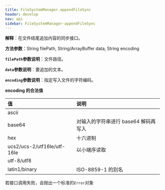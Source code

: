 ```yaml
---
title: FileSystemManager.appendFileSync
header: develop
nav: api
sidebar: FileSystemManager-appendFileSync
---
```



**解释**：在文件结尾追加内容的同步接口。

**方法参数**：String filePath, String/ArrayBuffer data, String encoding

**`filePath`参数说明**：文件路径。

**`data`参数说明**：要追加的文本。

**`encoding`参数说明**：指定写入文件的字符编码。

**encoding 的合法值**

|值|说明|
|:----|:----|
|ascii| |
|base64|对输入的字符串进行 base64 解码再写入|
|hex|十六进制|
|ucs2/ucs-2/utf16le/utf-16le|以小端序读取|
|utf-8/utf8||
|latin1/binary|ISO-8859-1 的别名|

若接口调用失败，会抛出一个标准的`Error`对象

